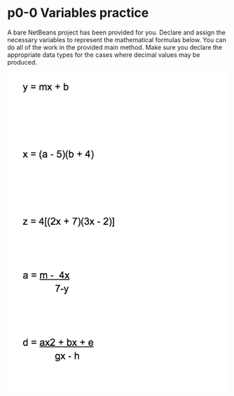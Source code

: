 # p0-0 Variables practice

A bare NetBeans project has been provided for you.  Declare and assign the necessary variables to represent the mathematical formulas below.  You can do all of the work in the provided main method.  Make sure you declare the appropriate data types for the cases where decimal values may be produced.

![alt text](https://github.com/BlythICS4U/p0-0/blob/master/MathFormulas.png "Math formulas")
